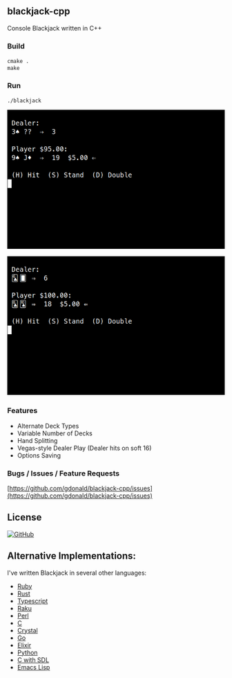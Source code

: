 ## blackjack-cpp
Console Blackjack written in C++

### Build
    cmake .
    make

### Run
    ./blackjack

![Blackjack](https://raw.githubusercontent.com/gdonald/blackjack-cpp/master/ss1.png)

![Blackjack](https://raw.githubusercontent.com/gdonald/blackjack-cpp/master/ss2.png)

### Features

* Alternate Deck Types
* Variable Number of Decks
* Hand Splitting
* Vegas-style Dealer Play (Dealer hits on soft 16)
* Options Saving

### Bugs / Issues / Feature Requests

[https://github.com/gdonald/blackjack-cpp/issues](https://github.com/gdonald/blackjack-cpp/issues)

## License

[![GitHub](https://img.shields.io/github/license/gdonald/blackjack-cpp?color=aa0000)](https://github.com/gdonald/blackjack-cpp/blob/master/LICENSE)

## Alternative Implementations:

I've written Blackjack in several other languages:

- [Ruby](https://github.com/gdonald/console-blackjack-ruby)
- [Rust](https://github.com/gdonald/console-blackjack-rust)
- [Typescript](https://github.com/gdonald/blackjack-js)
- [Raku](https://github.com/gdonald/Console-Blackjack)
- [Perl](https://github.com/gdonald/console-blackjack-perl)
- [C](https://github.com/gdonald/blackjack-c)
- [Crystal](https://github.com/gdonald/blackjack-cr)
- [Go](https://github.com/gdonald/blackjack-go)
- [Elixir](https://github.com/gdonald/blackjack-ex)
- [Python](https://github.com/gdonald/blackjack-py)
- [C with SDL](https://github.com/gdonald/blackjack-c-sdl)
- [Emacs Lisp](https://github.com/gdonald/bj-el)
